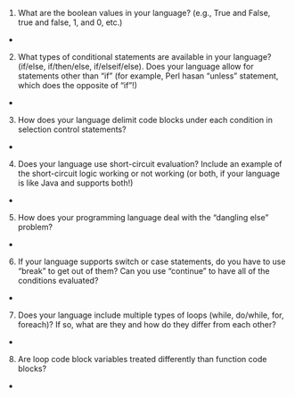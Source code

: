 1. What are the boolean values in your language? (e.g., True and False, true and false, 1, and 0, etc.)
-
2. What types of conditional statements are available in your language? (if/else, if/then/else, if/elseif/else). Does your language allow for statements other than “if” (for example, Perl hasan “unless” statement, which does the opposite of “if”!)
-
3. How does your language delimit code blocks under each condition in selection control statements?
-
4. Does your language use short-circuit evaluation? Include an example of the short-circuit logic working or not working (or both, if your language is like Java and supports both!)
-
5. How does your programming language deal with the “dangling else” problem?
-
6. If your language supports switch or case statements, do you have to use “break” to get out of them? Can you use “continue” to have all of the conditions evaluated?
-
7. Does your language include multiple types of loops (while, do/while, for, foreach)? If so, what are they and how do they differ from each other?
-
8. Are loop code block variables treated differently than function code blocks?
- 
